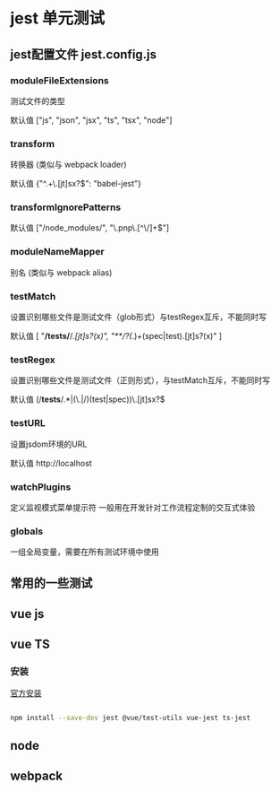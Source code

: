# jest 单元测试

## jest配置文件 jest.config.js

### moduleFileExtensions

测试文件的类型

默认值 ["js", "json", "jsx", "ts", "tsx", "node"]

### transform

转换器 (类似与 webpack loader)

默认值 {"^.+\\.[jt]sx?$": "babel-jest"}

### transformIgnorePatterns

默认值 ["/node_modules/", "\\.pnp\\.[^\\\/]+$"]

### moduleNameMapper

别名 (类似与 webpack alias)

### testMatch

设置识别哪些文件是测试文件（glob形式）与testRegex互斥，不能同时写

默认值 [ "**/__tests__/**/*.[jt]s?(x)", "**/?(*.)+(spec|test).[jt]s?(x)" ]

### testRegex

设置识别哪些文件是测试文件（正则形式），与testMatch互斥，不能同时写

默认值 (/__tests__/.*|(\\.|/)(test|spec))\\.[jt]sx?$

### testURL

设置jsdom环境的URL

默认值 http://localhost

### watchPlugins

定义监视模式菜单提示符 一般用在开发针对工作流程定制的交互式体验

### globals

一组全局变量，需要在所有测试环境中使用


## 常用的一些测试

## vue js

## vue TS

### 安装

[官方安装](https://vue-test-utils.vuejs.org/zh/installation/testing-single-file-components-with-jest.html)

```bash

npm install --save-dev jest @vue/test-utils vue-jest ts-jest

```


## node

## webpack
